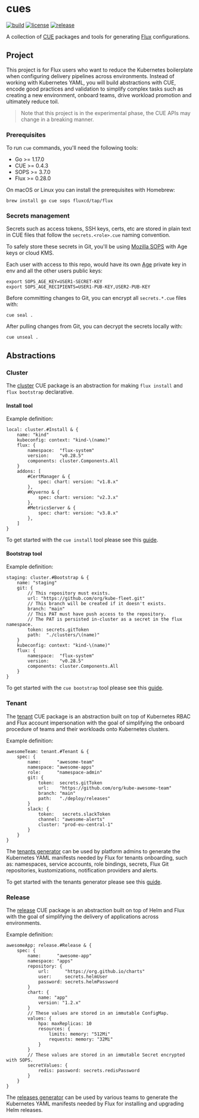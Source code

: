 # cues

[![build](https://github.com/fluxcd/cues/workflows/build/badge.svg)](https://github.com/fluxcd/cues/actions)
[![license](https://img.shields.io/github/license/fluxcd/cues.svg)](https://github.com/fluxcd/cues/blob/main/LICENSE)
[![release](https://img.shields.io/github/release/fluxcd/cues/all.svg)](https://github.com/fluxcd/cues/releases)

A collection of [CUE](https://cuelang.org) packages and tools for generating [Flux](https://fluxcd.io) configurations.

## Project

This project is for Flux users who want to reduce the Kubernetes boilerplate when configuring delivery pipelines across
environments. Instead of working with Kubernetes YAML, you will build abstractions with CUE, encode good
practices and validation to simplify complex tasks such as creating a new environment, onboard teams, drive workload
promotion and ultimately reduce toil.

> Note that this project is in the experimental phase, the CUE APIs may change in a breaking manner.

### Prerequisites

To run `cue` commands, you'll need the following tools:

- Go >= 1.17.0
- CUE >= 0.4.3
- SOPS >= 3.7.0
- Flux >= 0.28.0

On macOS or Linux you can install the prerequisites with Homebrew:

```shell
brew install go cue sops fluxcd/tap/flux
```

### Secrets management

Secrets such as access tokens, SSH keys, certs, etc are stored in plain text in CUE files
that follow the `secrets.<role>.cue` naming convention.

To safely store these secrets in Git, you'll be using [Mozilla SOPS](https://github.com/mozilla/sops)
with Age keys or cloud KMS.

Each user with access to this repo, would have its own [Age](https://github.com/FiloSottile/age)
private key in env and all the other users public keys:

```shell
export SOPS_AGE_KEY=USER1-SECRET-KEY
export SOPS_AGE_RECIPIENTS=USER1-PUB-KEY,USER2-PUB-KEY
```

Before committing changes to Git, you can encrypt all `secrets.*.cue` files with:

```shell
cue seal .
```

After pulling changes from Git, you can decrypt the secrets locally with:

```shell
cue unseal .
```

## Abstractions

### Cluster

The [cluster](pkg/cluster) CUE package is an abstraction for making `flux install` and `flux bootstrap` declarative.

#### Install tool

Example definition:

```cue
local: cluster.#Install & {
	name: "kind"
	kubeconfig: context: "kind-\(name)"
	flux: {
		namespace:  "flux-system"
		version:    "v0.28.5"
		components: cluster.Components.All
	}
	addons: [
		#CertManager & {
			spec: chart: version: "v1.8.x"
		},
		#Kyverno & {
			spec: chart: version: "v2.3.x"
		},
		#MetricsServer & {
			spec: chart: version: "v3.8.x"
		},
	]
}
```

To get started with the `cue install` tool please see this [guide](tools/install).

#### Bootstrap tool

Example definition:

```cue
staging: cluster.#Bootstrap & {
	name: "staging"
	git: {
		// This repository must exists.
		url: "https://github.com/org/kube-fleet.git"
		// This branch will be created if it doesn't exists.
		branch: "main"
		// This PAT must have push access to the repository.
		// The PAT is persisted in-cluster as a secret in the flux namespace.
		token: secrets.gitToken
		path:  "./clusters/\(name)"
	}
	kubeconfig: context: "kind-\(name)"
	flux: {
		namespace:  "flux-system"
		version:    "v0.28.5"
		components: cluster.Components.All
	}
}
```

To get started with the `cue bootstrap` tool please see this [guide](tools/bootstrap).

### Tenant

The [tenant](pkg/tenant) CUE package is an abstraction built on top of Kubernetes RBAC and Flux account impersonation
with the goal of simplifying the onboard procedure of teams and their workloads onto Kubernetes clusters.

Example definition:

```cue
awesomeTeam: tenant.#Tenant & {
	spec: {
		name:      "awesome-team"
		namespace: "awesome-apps"
		role:      "namespace-admin"
		git: {
			token:  secrets.gitToken
			url:    "https://github.com/org/kube-awesome-team"
			branch: "main"
			path:   "./deploy/releases"
		}
		slack: {
			token:   secrets.slackToken
			channel: "awesome-alerts"
			cluster: "prod-eu-central-1"
		}
	}
}
```

The [tenants generator](generators/tenants) can be used by platform admins to generate the Kubernetes YAML
manifests needed by Flux for tenants onboarding, such as: namespaces, service accounts, role bindings, secrets,
Flux Git repositories, kustomizations, notification providers and alerts.

To get started with the tenants generator please see this [guide](generators/tenants/README.md).

### Release

The [release](pkg/tenant) CUE package is an abstraction built on top of Helm and Flux
with the goal of simplifying the delivery of applications across environments.

Example definition:

```cue
awesomeApp: release.#Release & {
	spec: {
		name:      "awesome-app"
		namespace: "apps"
		repository: {
			url:      "https://org.github.io/charts"
			user:     secrets.helmUser
			password: secrets.helmPassword
		}
		chart: {
			name: "app"
			version: "1.2.x"
		}
		// These values are stored in an immutable ConfigMap.
		values: {
			hpa: maxReplicas: 10
			resources: {
				limits: memory: "512Mi"
				requests: memory: "32Mi"
			}
		}
		// These values are stored in an immutable Secret encrypted with SOPS.
		secretValues: {
			redis: password: secrets.redisPassword
		}
	}
}
```

The [releases generator](generators/releases) can be used by various teams to generate the Kubernetes YAML
manifests needed by Flux for installing and upgrading Helm releases.
